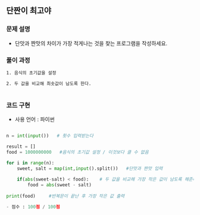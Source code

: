 ## 단짠이 최고야

### 문제 설명

- 단맛과 짠맛의 차이가 가장 적게나는 것을 찾는 프로그램을 작성하세요.

### 풀이 과정

```txt
1. 음식의 초기값을 설정

2. 두 값을 비교해 최솟값이 남도록 한다.



```

### 코드 구현
- 사용 언어 : 파이썬

```python

n = int(input())   # 횟수 입력받는다

result = []
food = 1000000000   #음식의 초기값 설정 / 이것보다 클 수 없음

for i in range(n): 
    sweet, salt = map(int,input().split())   #단맛과 짠맛 입력
    
    if(abs(sweet-salt) < food):    # 두 값을 비교해 가장 작은 값이 남도록 해준다
        food = abs(sweet - salt)
        
print(food)     #반복문이 끝난 후 가장 작은 값 출력

- 점수 : 100점 / 100점
